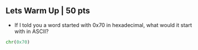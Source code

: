 ## Lets Warm Up | 50 pts
- If I told you a word started with 0x70 in hexadecimal, what would it start with in ASCII?

```python
chr(0x70)
```

